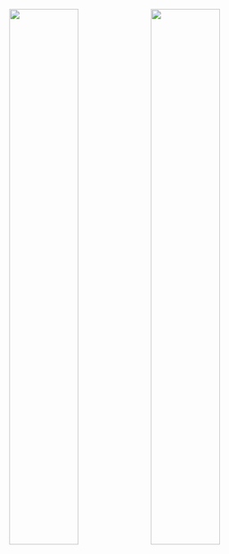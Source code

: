 <p>
  <img src="[![My GitHub stats](https://github-readme-stats.vercel.app/api?username=UtescherIntrieri&show_icons=true&theme=dracula)]" width="49.6%"/>
  <img src="[![Top Langs](https://github-readme-stats.vercel.app/api/top-langs/?username=UtescherIntrieri)]" width="49.6%"/>
</p>

<!--
**UtescherIntrieri/UtescherIntrieri** is a ✨ _special_ ✨ repository because its `README.md` (this file) appears on your GitHub profile.

Here are some ideas to get you started:

- 🔭 I’m currently working on ...
- 🌱 I’m currently learning ...
- 👯 I’m looking to collaborate on ...
- 🤔 I’m looking for help with ...
- 💬 Ask me about ...
- 📫 How to reach me: ...
- 😄 Pronouns: ...
- ⚡ Fun fact: ...
-->
